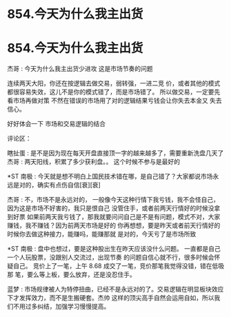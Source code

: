 # 854.今天为什么我主出货

# 854.今天为什么我主出货

杰哥 : 今天为什么我主出货少进攻 这是市场节奏的问题

连续两天大阳，你还在按逻辑去做交易，弱转强，一进二竞 价，或者其他的模式 都很容易失效，这儿不是你的模式错了，而是市场错了。 所以做交易，一定要先看市场再做对策 不然在错误的市场用了对的逻辑结果亏钱会让你失去本金又 失去信心。

好好体会一下 市场和交易逻辑的结合

评论区：

瞎扯蛋 : 是不是因为现在每天开盘直接顶一字的越来越多了，需要重新洗盘几天了 杰哥 : 两天阳线，积累了多少获利盘。。 这个时候不参与是最好的

*ST 南极 : 今天就是想不明白上国民技术错在哪，是自己错了？大家都说市场永远是对的，确实有点伤自信[衰][衰]

杰哥 : 不，市场不是永远对的， 一般像今天这种行情下我亏钱，我不会怪自己，因为这是市场不好害的，我只是恨自己 没管住手，或者前两天行情好的时候没拿到好票 如果前两天我亏钱了，那我就要问问自己是不是有问题，模式不对，大家 赚钱，我不赚钱？因为前两天市场是好的 你再想想，要是昨天或者前天行情好的时候你去做这种接力，能赚吗，能赚那就 是对的，今天亏了是市场所致

*ST 南极 : 盘中也想过，要是这种股出生在昨天应该没什么问题。 一直都是自己一个人玩股票，没跟别人交流过，出现节奏 的问题自信心就不行，很多时候会怀疑自己。 竞价上了一笔，上午 8.68 成交了一笔，竞价那笔我觉得没错，错在低吸那 笔，要么等上板，要么放弃，还是没忍住手。

蓝梦 : 市场规律被人为特停扭曲，已经不是永远对的了。交易逻辑在明显板块效应下才发挥效力，而不是生搬硬套。杰帅 这样的顶尖高手自然会运用自如，所以我们不用过多纠结，加强学习慢慢提高。